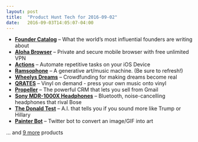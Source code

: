 ```yaml
---
layout: post
title:  "Product Hunt Tech for 2016-09-02"
date:   2016-09-03T14:05:07-04:00
---
```


* **[Founder Catalog](https://www.producthunt.com/tech/founder-catalog?utm_campaign=producthunt-api&utm_medium=api&utm_source=Application%3A+Daily+Digest+RSS+%28ID%3A+3202%29)** – What the world’s most influential founders are writing about
* **[Aloha Browser](https://www.producthunt.com/tech/aloha-browser?utm_campaign=producthunt-api&utm_medium=api&utm_source=Application%3A+Daily+Digest+RSS+%28ID%3A+3202%29)** – Private and secure mobile browser with free unlimited VPN
* **[Actions](https://www.producthunt.com/tech/actions?utm_campaign=producthunt-api&utm_medium=api&utm_source=Application%3A+Daily+Digest+RSS+%28ID%3A+3202%29)** – Automate repetitive tasks on your iOS Device
* **[Ramsophone](https://www.producthunt.com/tech/ramsophone?utm_campaign=producthunt-api&utm_medium=api&utm_source=Application%3A+Daily+Digest+RSS+%28ID%3A+3202%29)** – A generative art/music machine. (Be sure to refresh!)
* **[Wheelys Dreams](https://www.producthunt.com/tech/wheelys-dreams?utm_campaign=producthunt-api&utm_medium=api&utm_source=Application%3A+Daily+Digest+RSS+%28ID%3A+3202%29)** – Crowdfunding for making dreams become real
* **[QRATES](https://www.producthunt.com/tech/qrates-3?utm_campaign=producthunt-api&utm_medium=api&utm_source=Application%3A+Daily+Digest+RSS+%28ID%3A+3202%29)** – Vinyl on demand - press your own music onto vinyl
* **[Propeller](https://www.producthunt.com/tech/propeller-2?utm_campaign=producthunt-api&utm_medium=api&utm_source=Application%3A+Daily+Digest+RSS+%28ID%3A+3202%29)** – The powerful CRM that lets you sell from Gmail
* **[Sony MDR-1000X Headphones](https://www.producthunt.com/tech/sony-mdr-1000x-headphones?utm_campaign=producthunt-api&utm_medium=api&utm_source=Application%3A+Daily+Digest+RSS+%28ID%3A+3202%29)** – Bluetooth, noise-cancelling headphones that rival Bose
* **[The Donald Test](https://www.producthunt.com/tech/the-donald-test?utm_campaign=producthunt-api&utm_medium=api&utm_source=Application%3A+Daily+Digest+RSS+%28ID%3A+3202%29)** – A.I. that tells you if you sound more like Trump or Hillary
* **[Painter Bot](https://www.producthunt.com/tech/painter-bot?utm_campaign=producthunt-api&utm_medium=api&utm_source=Application%3A+Daily+Digest+RSS+%28ID%3A+3202%29)** – Twitter bot to convert an image/GIF into art

… and [9 more](https://www.producthunt.com/tech) products